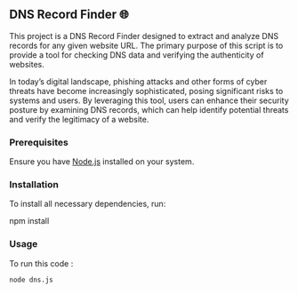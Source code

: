 ## DNS Record Finder 🌐

This project is a DNS Record Finder designed to extract and analyze DNS records for any given website URL. The primary purpose of this script is to provide a tool for checking DNS data and verifying the authenticity of websites.

In today’s digital landscape, phishing attacks and other forms of cyber threats have become increasingly sophisticated, posing significant risks to systems and users. By leveraging this tool, users can enhance their security posture by examining DNS records, which can help identify potential threats and verify the legitimacy of a website.

### Prerequisites

Ensure you have [Node.js](https://nodejs.org/) installed on your system.

### Installation

To install all necessary dependencies, run:

npm install

### Usage

To run this code :

```bash
node dns.js
